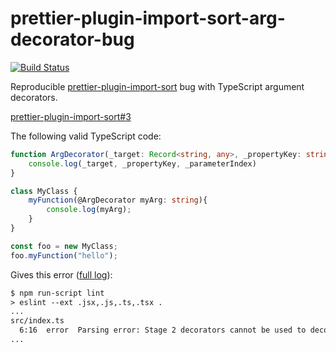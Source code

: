 # prettier-plugin-import-sort-arg-decorator-bug

[![Build Status](https://travis-ci.org/bbenoist/prettier-plugin-import-sort-arg-decorator-bug.svg?branch=master)](https://travis-ci.org/bbenoist/prettier-plugin-import-sort-arg-decorator-bug)

Reproducible [prettier-plugin-import-sort](https://github.com/ggascoigne/prettier-plugin-import-sort/) bug with TypeScript argument decorators.

[prettier-plugin-import-sort#3](https://github.com/ggascoigne/prettier-plugin-import-sort/issues/3)

The following valid TypeScript code:

```ts
function ArgDecorator(_target: Record<string, any>, _propertyKey: string | symbol, _parameterIndex: number): void {
    console.log(_target, _propertyKey, _parameterIndex)
}

class MyClass {
    myFunction(@ArgDecorator myArg: string){
        console.log(myArg);
    }
}

const foo = new MyClass;
foo.myFunction("hello");
```

Gives this error ([full log](https://travis-ci.org/bbenoist/prettier-plugin-import-sort-arg-decorator-bug)):

```txt
$ npm run-script lint
> eslint --ext .jsx,.js,.ts,.tsx .
...
src/index.ts
  6:16  error  Parsing error: Stage 2 decorators cannot be used to decorate parameters  prettier/prettier
...
```
